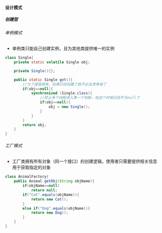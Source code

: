 #### 设计模式

##### 创建型

###### 单例模式

- 单例类只能自己创建实例，且为其他类提供唯一的实例

```java
class Single{
    private static volatile Single obj;

    private Single(){};

    public static Single get(){
        //为了提高效率，如果已经创建了就不必去竞争锁了
        if(obj==null){
            synchronized (Single.class){
                //防止多个线程进入第一个判断，但这个时候已经不为null了
                if(obj==null){
                    obj = new Single();
                }
            }
        }
        return obj;
    }
}
```

###### 工厂模式

- 工厂类拥有所有对象（同一个接口）的创建逻辑，使用者只需要提供相关信息用于获取指定的对象

```java
class AnimalFactory{
    public Animal getObj(String objName){
        if(objName==null)
            return null;
        if("Cat".equals(objName)){
            return new Cat();
        }
        else if("Dog".equals(objName)){
            return new Dog();
        }
    }
}
```

###### 